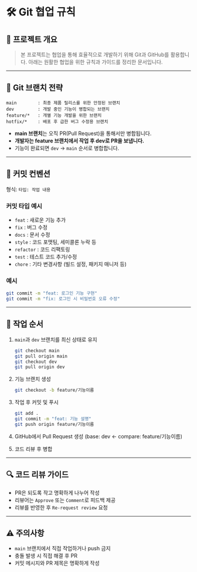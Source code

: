
# 🛠 Git 협업 규칙

## 📌 프로젝트 개요

> 본 프로젝트는 협업을 통해 효율적으로 개발하기 위해 Git과 GitHub를 활용합니다. 아래는 원활한 협업을 위한 규칙과 가이드를 정리한 문서입니다.

---

## 📂 Git 브랜치 전략

```plaintext
main        : 최종 제품 릴리스를 위한 안정된 브랜치
dev         : 개발 중인 기능이 병합되는 브랜치
feature/*   : 개별 기능 개발을 위한 브랜치
hotfix/*    : 배포 후 급한 버그 수정용 브랜치
```

* **main 브랜치**는 오직 PR(Pull Request)을 통해서만 병합됩니다.
* **개발자는 feature 브랜치에서 작업 후 dev로 PR을 보냅니다.**
* 기능이 완료되면 `dev` → `main` 순서로 병합합니다.

---

## 💬 커밋 컨벤션

형식: `타입: 작업 내용`

### 커밋 타입 예시

* `feat` : 새로운 기능 추가
* `fix` : 버그 수정
* `docs` : 문서 수정
* `style` : 코드 포맷팅, 세미콜론 누락 등
* `refactor` : 코드 리팩토링
* `test` : 테스트 코드 추가/수정
* `chore` : 기타 변경사항 (빌드 설정, 패키지 매니저 등)

### 예시

```bash
git commit -m "feat: 로그인 기능 구현"
git commit -m "fix: 로그인 시 비밀번호 오류 수정"
```

---

## 🔄 작업 순서

1. `main`과 `dev` 브랜치를 최신 상태로 유지

   ```bash
   git checkout main
   git pull origin main
   git checkout dev
   git pull origin dev
   ```

2. 기능 브랜치 생성

   ```bash
   git checkout -b feature/기능이름
   ```

3. 작업 후 커밋 및 푸시

   ```bash
   git add .
   git commit -m "feat: 기능 설명"
   git push origin feature/기능이름
   ```

4. GitHub에서 Pull Request 생성 (base: dev ← compare: feature/기능이름)

5. 코드 리뷰 후 병합

---

## 🔍 코드 리뷰 가이드

* PR은 되도록 작고 명확하게 나누어 작성
* 리뷰어는 `Approve` 또는 `Comment`로 피드백 제공
* 리뷰를 반영한 후 `Re-request review` 요청

---

## ⚠️ 주의사항

* `main` 브랜치에서 직접 작업하거나 push 금지
* 충돌 발생 시 직접 해결 후 PR
* 커밋 메시지와 PR 제목은 명확하게 작성
